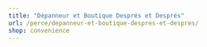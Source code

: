 ```yaml
---
title: "Dépanneur et Boutique Després et Després"
url: /perce/depanneur-et-boutique-despres-et-despres/
shop: convenience
---
```

